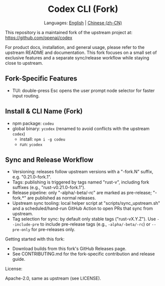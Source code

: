 <h1 align="center">Codex CLI (Fork)</h1>

<p align="center">Languages: <a href="README.md">English</a> | <a href="README.zh-CN.md">Chinese (zh-CN)</a></p>

This repository is a maintained fork of the upstream project at:
https://github.com/openai/codex

For product docs, installation, and general usage, please refer to the
upstream README and documentation. This fork focuses on a small set of
exclusive features and a separate sync/release workflow while staying close to upstream.

## Fork-Specific Features

- TUI: double-press Esc opens the user prompt node selector for faster input routing.

## Install & CLI Name (Fork)

- npm package: `codeu`
- global binary: `ycodex` (renamed to avoid conflicts with the upstream `codex`)
  - install: `npm i -g codeu`
  - run: `ycodex`

## Sync and Release Workflow

- Versioning: releases follow upstream versions with a "-fork.N" suffix, e.g. "0.21.0-fork.1".
- Tags: publishing is triggered by tags named "rust-v<version>", including fork suffixes (e.g., "rust-v0.21.0-fork.1").
- Release pipeline: only "-alpha/-beta/-rc" are marked as pre-release; "-fork.*" are published as normal releases.
- Upstream sync tooling: local helper script at "scripts/sync_upstream.sh" and a scheduled/hand-run GitHub Action to open PRs that sync from upstream.
- Tag selection for sync: by default only stable tags ("rust-vX.Y.Z"). Use `--include-pre` to include pre-release tags (e.g., `-alpha/-beta/-rc`) or `--pre-only` for pre-releases only.

Getting started with this fork:

- Download builds from this fork's GitHub Releases page.
- See CONTRIBUTING.md for the fork-specific contribution and release guide.

License:

Apache-2.0, same as upstream (see LICENSE).
